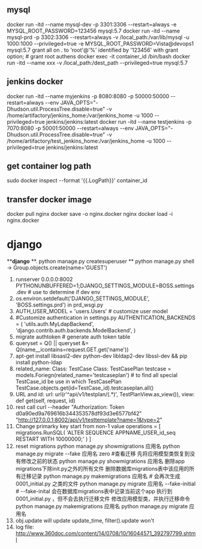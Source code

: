 ## mysql
  docker run -itd --name mysql-dev -p 3301:3306 --restart=always -e MYSQL_ROOT_PASSWORD=123456 mysql:5.7
  docker run -itd --name mysql-prd -p 3302:3306 --restart=always -v /local_path:/var/lib/mysql -u 1000:1000 --privileged=true -e MYSQL_ROOT_PASSWORD=Vista@devops1 mysql:5.7
  grant all on *.* to 'root'@'%' identified by '123456' with grant option;  # grant root authens
  docker exec -it container_id /bin/bash
  docker run -itd --name xxx  -v /local_path:/dest_path --privileged=true mysql:5.7

## jenkins docker
docker run -itd --name myjenkins -p 8080:8080 -p 50000:50000 --restart=always --env JAVA_OPTS="-Dhudson.util.ProcessTree.disable=true" -v /home/artifactory/jenkins_home:/var/jenkins_home -u 1000 --privileged=true jenkins/jenkins:latest
docker run -itd --name testjenkins -p 7070:8080 -p 50001:50000 --restart=always --env JAVA_OPTS="-Dhudson.util.ProcessTree.disable=true" -v /home/artifactory/test_jenkins_home:/var/jenkins_home -u 1000 --privileged=true jenkins/jenkins:latest

## get container log path
sudo docker inspect --format '{{.LogPath}}' container_id

## transfer docker image
docker pull nginx
docker save -o nginx.docker nginx
docker load -i nginx.docker 

# django
**************django************
**. python manage.py createsuperuser
**  python manage.py shell -> Group.objects.create(name='GUEST')

  1. runserver 0.0.0.0:8002 PYTHONUNBUFFERED=1;DJANGO_SETTINGS_MODULE=BOSS.settings.dev  # use to determine if dev env
  2. os.environ.setdefault('DJANGO_SETTINGS_MODULE', 'BOSS.settings.prd')  in prd_wsgi.py
  3. AUTH_USER_MODEL = 'users.Users' # customize user model
  4. #Customize authentication  in settings.py
      AUTHENTICATION_BACKENDS = (
      'utils.auth.MyLdapBackend',
      'django.contrib.auth.backends.ModelBackend',
  )
  5. migrate authtoken  # generate auth token table
  6. queryset = Q() || queryset &= Q(name__icontains=request.GET.get('name'))
  7. apt-get install libsasl2-dev python-dev libldap2-dev libssl-dev && pip install python-ldap
  8. related_name:
    Class: TestCase
    Class: TestCasePlan
      testcase = models.Foriegn(related_name='testcaseplan')
    # to find all special TestCase_id be use in which TestCasePlan
    TestCase.objects.get(id=TestCase_id).testcaseplan.all()
  9. URL and id:
      url: url(r'^api/v1/testplan/(.*)', TestPlanView.as_view()),
    view: def get(self, request, id)
  10. rest call
  curl --header "Authorization: Token d0a90ed9a769616b344353578df93d3e6577bf42" "http://127.0.0.1:8002/api/v1/testtemplate?name=1&type=2"
  11. Change primarky key start from non-1 value
  operations = [
      migrations.RunSQL(
          'ALTER SEQUENCE APPNAME_USER_id_seq RESTART WITH 10000000;'
      )
  ]
  12. reset migrations
  python manage.py showmigrations 应用名
  python manage.py migrate --fake 应用名 zero
  #查看迁移
  先将应用模型类恢复到没有修改之前的状态
  python manage.py showmigrations 应用名
  删除app migrations下除init.py之外的所有文件
  删除数据库migrations表中该应用的所有迁移记录
  python manage.py makemigrations 应用名 # 会再次生成0001_initial.py 之类的文件
  python manage.py migrate 应用名 --fake-initial #  --fake-inital 会在数据库migrations表中记录当前这个app 执行到 0001_initial.py ，但不会去执行迁移文件
  修改应用模型类，并执行迁移命令
  python manage.py makemigrations 应用名
  python manage.py migrate 应用名
  13. obj.update will update update_time, filter().update won't
  14. log file:
  http://www.360doc.com/content/14/0708/10/16044571_392797799.shtml
